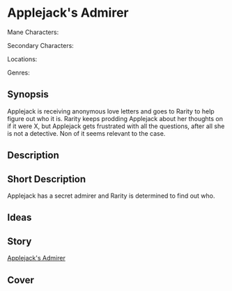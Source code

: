 # Applejack's Admirer

Mane Characters: 

Secondary Characters: 

Locations: 

Genres:

## Synopsis
Applejack is receiving anonymous love letters and goes to Rarity to help figure out who it is. Rarity keeps prodding Applejack about her thoughts on if it were X, but Applejack gets frustrated with all the questions, after all she is not a detective. Non of it seems relevant to the case.

## Description


## Short Description
Applejack has a secret admirer and Rarity is determined to find out who.

## Ideas


## Story
[Applejack's Admirer](./applejacks-admirer.md)

## Cover


